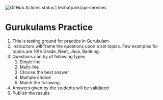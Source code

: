 ![GitHub Actions status | techatpark/api-services](https://github.com/techatpark/api-services/workflows/Java%20CI%20with%20Maven/badge.svg)

# Gurukulams Practice

1. This is testing ground for practice in Gurukulam
1. Instructors will frame the questions upon a set topics. Few examples for topics are 10th Grade, Neet, Java, Banking.
1. Questions can by of following types
    1. Single line
    2. Multi-line
    3. Choose the best answer
    4. Multiple choice
    5. Match the following
1. Answers given by the students will be validated
1. Publish the results

